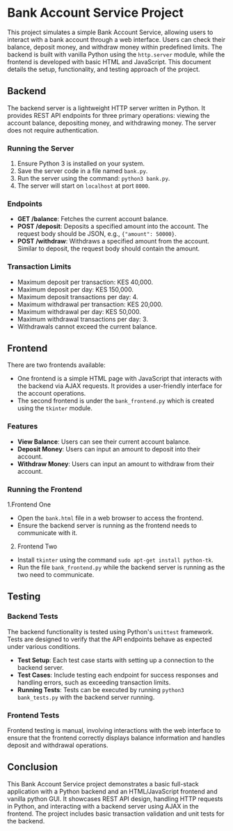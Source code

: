 # Bank Account Service Project

This project simulates a simple Bank Account Service, allowing users to interact with a bank account through a web interface. Users can check their balance, deposit money, and withdraw money within predefined limits. The backend is built with vanilla Python using the `http.server` module, while the frontend is developed with basic HTML and JavaScript.
This document details the setup, functionality, and testing approach of the project.

## Backend

The backend server is a lightweight HTTP server written in Python. It provides REST API endpoints for three primary operations: viewing the account balance, depositing money, and withdrawing money. The server does not require authentication.

### Running the Server

1. Ensure Python 3 is installed on your system.
2. Save the server code in a file named `bank.py`.
3. Run the server using the command: `python3 bank.py`.
4. The server will start on `localhost` at port `8000`.

### Endpoints

- **GET /balance**: Fetches the current account balance.
- **POST /deposit**: Deposits a specified amount into the account. The request body should be JSON, e.g., `{"amount": 50000}`.
- **POST /withdraw**: Withdraws a specified amount from the account. Similar to deposit, the request body should contain the amount.

### Transaction Limits

- Maximum deposit per transaction: KES 40,000.
- Maximum deposit per day: KES 150,000.
- Maximum deposit transactions per day: 4.
- Maximum withdrawal per transaction: KES 20,000.
- Maximum withdrawal per day: KES 50,000.
- Maximum withdrawal transactions per day: 3.
- Withdrawals cannot exceed the current balance.

## Frontend

There are two frontends available:
- One frontend is a simple HTML page with JavaScript that interacts with the backend via AJAX requests. It provides a user-friendly interface for the account operations.
- The second frontend is under the `bank_frontend.py` which is created using the `tkinter` module.

### Features

- **View Balance**: Users can see their current account balance.
- **Deposit Money**: Users can input an amount to deposit into their account.
- **Withdraw Money**: Users can input an amount to withdraw from their account.

### Running the Frontend
1.Frontend One
- Open the `bank.html` file in a web browser to access the frontend.
- Ensure the backend server is running as the frontend needs to communicate with it.

2. Frontend Two
- Install `tkinter` using the command `sudo apt-get install python-tk`.
- Run the file `bank_frontend.py` while the backend server is running as the two need to communicate.

## Testing

### Backend Tests

The backend functionality is tested using Python's `unittest` framework. Tests are designed to verify that the API endpoints behave as expected under various conditions.

- **Test Setup**: Each test case starts with setting up a connection to the backend server.
- **Test Cases**: Include testing each endpoint for success responses and handling errors, such as exceeding transaction limits.
- **Running Tests**: Tests can be executed by running `python3 bank_tests.py` with the backend server running.

### Frontend Tests

Frontend testing is manual, involving interactions with the web interface to ensure that the frontend correctly displays balance information and handles deposit and withdrawal operations.

## Conclusion

This Bank Account Service project demonstrates a basic full-stack application with a Python backend and an HTML/JavaScript frontend and vanilla python GUI. It showcases REST API design, handling HTTP requests in Python, and interacting with a backend server using AJAX in the frontend. The project includes basic transaction validation and unit tests for the backend.